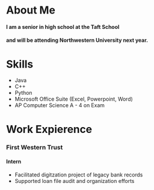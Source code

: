 # About Me
#### I am a senior in high school at the Taft School
#### and will be attending Northwestern University next year.

# Skills
<ul>
  <li>Java</li>
  <li>C++</li>
  <li>Python</li>
  <li>Microsoft Office Suite (Excel, Powerpoint, Word)</li>
  <li>AP Computer Science A - 4 on Exam</li>
</ul>

# Work Expierence
### First Western Trust
#### Intern
<ul>
  <li>Facilitated digitzation project of legacy bank records</li>
  <li>Supported loan file audit and organization efforts</li>
</ul>
